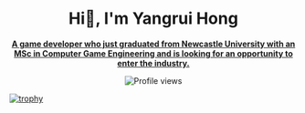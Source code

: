<h1 align="center">Hi👋, I'm Yangrui Hong</h1>
<p align="center"><u><strong>A game developer who just graduated from Newcastle University with an MSc in Computer Game Engineering and is looking for an opportunity to enter the industry.</strong></u></p>

<p align="center">
  <img src="https://komarev.com/ghpvc/?username=HongYangRui&color=blue" alt="Profile views" />
</p>

[![trophy](https://github-profile-trophy.vercel.app/?username=HongYangRui)](https://github.com/ryo-ma/github-profile-trophy)

<!--
**HongYangRui/HongYangRui** is a ✨ _special_ ✨ repository because its `README.md` (this file) appears on your GitHub profile.

Here are some ideas to get you started:

- 🔭 I’m currently working on ...
- 🌱 I’m currently learning ...
- 👯 I’m looking to collaborate on ...
- 🤔 I’m looking for help with ...
- 💬 Ask me about ...
- 📫 How to reach me: ...
- 😄 Pronouns: ...
- ⚡ Fun fact: ...
-->
